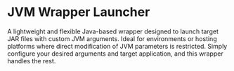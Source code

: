 # JVM Wrapper Launcher
A lightweight and flexible Java-based wrapper designed to launch target JAR files with custom JVM arguments. Ideal for environments or hosting platforms where direct modification of JVM parameters is restricted. Simply configure your desired arguments and target application, and this wrapper handles the rest.
